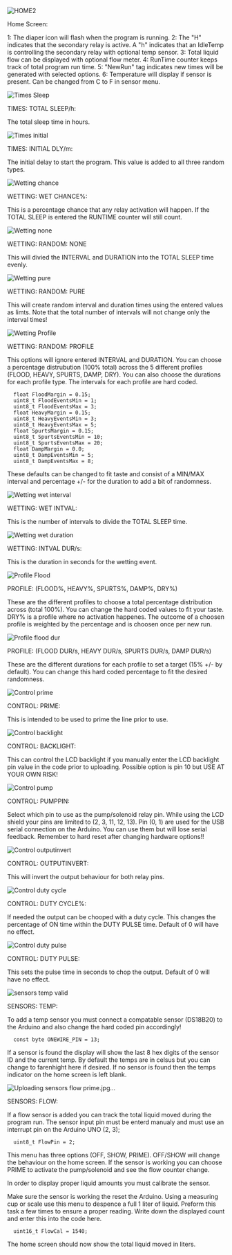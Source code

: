 ![HOME2](https://user-images.githubusercontent.com/83486730/119241300-495f9500-bb0a-11eb-8698-b69c5e57e39d.jpg)


Home Screen:

   1: The diaper icon will flash when the program is running.
   2: The "H" indicates that the secondary relay is active. A "h" indicates that an IdleTemp is controlling the secondary relay with optional temp sensor.
   3: Total liquid flow can be displayed with optional flow meter.
   4: RunTime counter keeps track of total program run time. 
   5: "NewRun" tag indicates new times will be generated with selected options.
   6: Temperature will display if sensor is present. Can be changed from C to F in sensor menu.



![Times Sleep](https://user-images.githubusercontent.com/83486730/119258661-80bc5900-bb7f-11eb-9de2-0435f479f17b.jpg)

TIMES: TOTAL SLEEP/h:

   The total sleep time in hours.

![Times initial](https://user-images.githubusercontent.com/83486730/119258828-3687a780-bb80-11eb-927a-79d42fdeac72.jpg)

TIMES: INITIAL DLY/m:

   The initial delay to start the program. This value is added to all three random types.
    
![Wetting chance](https://user-images.githubusercontent.com/83486730/119258892-88303200-bb80-11eb-97c7-c8c3053761f6.jpg)

WETTING: WET CHANCE%:

   This is a percentage chance that any relay activation will happen. If the TOTAL SLEEP is entered the RUNTIME counter will still count.
    
![Wetting none](https://user-images.githubusercontent.com/83486730/119258976-dc3b1680-bb80-11eb-9231-c16c7d6c9ff7.jpg)

WETTING: RANDOM: NONE

   This will divied the INTERVAL and DURATION into the TOTAL SLEEP time evenly.
    
![Wetting pure](https://user-images.githubusercontent.com/83486730/119259031-291eed00-bb81-11eb-9d02-79d085678ba2.jpg)

WETTING: RANDOM: PURE
    
   This will create random interval and duration times using the entered values as limts. Note that the total number of intervals will not change only the interval times! 
   
![Wetting Profile](https://user-images.githubusercontent.com/83486730/119259257-37213d80-bb82-11eb-9dd2-9e701fad24d9.jpg)

WETTING: RANDOM: PROFILE

   This options will ignore entered INTERVAL and DURATION. You can choose a percentage distrubution (100% total) across the 5 different profiles (FLOOD, HEAVY, SPURTS, DAMP, DRY). You can also choose the durations for each profile type. The intervals for each profile are hard coded. 
   
      float FloodMargin = 0.15;
      uint8_t FloodEventsMin = 1;
      uint8_t FloodEventsMax = 3;
      float HeavyMargin = 0.15;
      uint8_t HeavyEventsMin = 3;
      uint8_t HeavyEventsMax = 5;
      float SpurtsMargin = 0.15;
      uint8_t SpurtsEventsMin = 10;
      uint8_t SpurtsEventsMax = 20;
      float DampMargin = 0.0;
      uint8_t DampEventsMin = 5;
      uint8_t DampEventsMax = 8;
   
   These defaults can be changed to fit taste and consist of a MIN/MAX interval and percentage +/- for the duration to add a bit of randomness.
 
![Wetting wet interval](https://user-images.githubusercontent.com/83486730/119259319-8d8e7c00-bb82-11eb-92c5-c7a72f9172a6.jpg)

WETTING: WET INTVAL:

This is the number of intervals to divide the TOTAL SLEEP time.

![Wetting wet duration](https://user-images.githubusercontent.com/83486730/119259347-b4e54900-bb82-11eb-941f-059c9d01eaf3.jpg)

WETTING: INTVAL DUR/s:

This is the duration in seconds for the wetting event. 

![Profile Flood](https://user-images.githubusercontent.com/83486730/119259492-6f754b80-bb83-11eb-93e6-6089e5007c7d.jpg)

PROFILE: (FLOOD%, HEAVY%, SPURTS%, DAMP%, DRY%)

These are the different profiles to choose a total percentage distribution across (total 100%). You can change the hard coded values to fit your taste. DRY% is a profile where no activation happenes. The outcome of a choosen profile is weighted by the percentage and is choosen once per new run.

![Profile flood dur](https://user-images.githubusercontent.com/83486730/119259623-ed395700-bb83-11eb-9385-d0c5c9a41f0f.jpg)

PROFILE: (FLOOD DUR/s, HEAVY DUR/s, SPURTS DUR/s, DAMP DUR/s)

These are the different durations for each profile to set a target (15% +/- by default). You can change this hard coded percentage to fit the desired randomness.

![Control prime](https://user-images.githubusercontent.com/83486730/119259672-2671c700-bb84-11eb-9c5c-0a323429638a.jpg)

CONTROL: PRIME:

This is intended to be used to prime the line prior to use.

![Control backlight](https://user-images.githubusercontent.com/83486730/119259730-6cc72600-bb84-11eb-8494-f2e831763b6c.jpg)

CONTROL: BACKLIGHT:

This can control the LCD backlight if you manually enter the LCD backlight pin value in the code prior to uploading. Possible option is pin 10 but USE AT YOUR OWN RISK!

![Control pump](https://user-images.githubusercontent.com/83486730/119259798-d47d7100-bb84-11eb-8a98-02fb85263ffa.jpg)

CONTROL: PUMPPIN:

Select which pin to use as the pump/solenoid relay pin. While using the LCD shield your pins are limited to (2, 3, 11, 12, 13). Pin (0, 1) are used for the USB serial connection on the Arduino. You can use them but will lose serial feedback. Remember to hard reset after changing hardware options!!

![Control outputinvert](https://user-images.githubusercontent.com/83486730/119259852-068ed300-bb85-11eb-8dcb-2ebd629206c1.jpg)

CONTROL: OUTPUTINVERT:

This will invert the output behaviour for both relay pins.

![Control duty cycle](https://user-images.githubusercontent.com/83486730/119259938-62595c00-bb85-11eb-99e8-7a3976b32e23.jpg)

CONTROL: DUTY CYCLE%:

If needed the output can be chooped with a duty cycle. This changes the percentage of ON time within the DUTY PULSE time. Default of 0 will have no effect.

![Control duty pulse](https://user-images.githubusercontent.com/83486730/119259970-8ddc4680-bb85-11eb-8c75-02aa3f3cb9d7.jpg)

CONTROL: DUTY PULSE:

This sets the pulse time in seconds to chop the output. Default of 0 will have no effect.

![sensors temp valid](https://user-images.githubusercontent.com/83486730/119260087-0f33d900-bb86-11eb-9b46-bbf62f05e41c.jpg)

SENSORS: TEMP:

To add a temp sensor you must connect a compatable sensor (DS18B20) to the Arduino and also change the hard coded pin accordingly!

      const byte ONEWIRE_PIN = 13;
      
If a sensor is found the display will show the last 8 hex digits of the sensor ID and the current temp. By default the temps are in celsus but you can change to farenhight here if desired. If no sensor is found then the temps indicator on the home screen is left blank.

![Uploading sensors flow prime.jpg…]()

SENSORS: FLOW:

If a flow sensor is added you can track the total liquid moved during the program run. The sensor input pin must be enterd manualy and must use an interrupt pin on the Arduino UNO (2, 3);

      uint8_t FlowPin = 2;
This menu has three options (OFF, SHOW, PRIME). OFF/SHOW will change the behaviour on the home screen. If the sensor is working you can choose PRIME to activate the pump/solenoid and see the flow counter change.

In order to display proper liquid amounts you must calibrate the sensor.

Make sure the sensor is working the reset the Arduino. Using a measuring cup or scale use this menu to despence a full 1 liter of liquid. Preform this task a few times to ensure a proper reading. Write down the displayed count and enter this into the code here.

      uint16_t FlowCal = 1540;
      
The home screen should now show the total liquid moved in liters.
